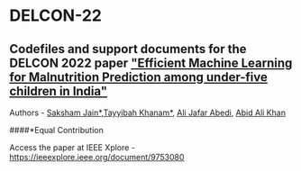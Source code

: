 # DELCON-22

## Codefiles and support documents for the DELCON 2022 paper ["Efficient Machine Learning for Malnutrition Prediction among under-five children in India"](https://ieeexplore.ieee.org/document/9753080)

Authors - [Saksham Jain*](https://www.linkedin.com/in/saksham-jain-54121a16a/),[Tayyibah Khanam*](https://www.tayyibahk.com/), [Ali Jafar Abedi](https://www.amu.ac.in/faculty/community-medicine/ali-jafar-abedi), [Abid Ali Khan](https://www.amu.ac.in/faculty/mechanical-engineering/abid-ali-khan-2)

####*Equal Contribution



Access the paper at IEEE Xplore - https://ieeexplore.ieee.org/document/9753080
